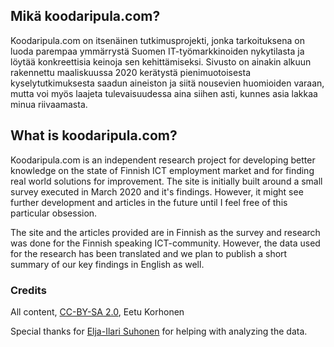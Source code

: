 ## Mikä koodaripula.com?

Koodaripula.com on itsenäinen tutkimusprojekti, jonka tarkoituksena on luoda parempaa ymmärrystä Suomen IT-työmarkkinoiden nykytilasta ja löytää konkreettisia keinoja sen kehittämiseksi. Sivusto on ainakin alkuun rakennettu maaliskuussa 2020 kerätystä pienimuotoisesta kyselytutkimuksesta saadun aineiston ja siitä nousevien huomioiden varaan, mutta voi myös laajeta tulevaisuudessa aina siihen asti, kunnes asia lakkaa minua riivaamasta.


## What is koodaripula.com?

Koodaripula.com is an independent research project for developing better knowledge on the state of Finnish ICT employment market and for finding real world solutions for improvement. The site is initially built around a small survey executed in March 2020 and it's findings. However, it might see further development and articles in the future until I feel free of this particular obsession.

The site and the articles provided are in Finnish as the survey and research was done for the Finnish speaking ICT-community. However, the data used for the research has been translated and we plan to publish a short summary of our key findings in English as well.


### Credits

All content, [CC-BY-SA 2.0](https://creativecommons.org/licenses/by-sa/2.0/), Eetu Korhonen

Special thanks for [Elja-Ilari Suhonen](https://www.linkedin.com/in/eljasuhonen/) for helping with analyzing the data.